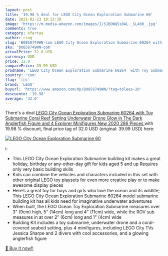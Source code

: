 ```yaml
---
layout: post
title: '19.98 % deal for LEGO City Ocean Exploration Submarine 60'
date: 2021-02-23 19:13:30
image: 'https://m.media-amazon.com/images/I/51BOWQ5s0AL._SL400_.jpg'
comments: true
category: ofertas
author: ring
slug: 'B0858749WN-com LEGO City Ocean Exploration Submarine 60264 with Toy...'
sku: 'B0858749WN-com'
actualPrice: 32.0 USD
currency: USD
price: 32.0
comparePrice: 39.99 USD
prodname: 'LEGO City Ocean Exploration Submarine 60264  with Toy Submarine  Coral Reef Setting  Underwater Drone  Glow in The Dark Anglerfish Figure and 4 Explorer Minifigures  New 2020  286 Pieces '
country: 'com'
flag: '🇺🇸'
brand: 'LEGO'
buyurl: 'https://www.amazon.com/dp/B0858749WN/?tag=tolees-20'
descuento: '19.98'
average: '32.0'
---
```


There's a deal [LEGO City Ocean Exploration Submarine 60264  with Toy Submarine  Coral Reef Setting  Underwater Drone  Glow in The Dark Anglerfish Figure and 4 Explorer Minifigures  New 2020  286 Pieces ](https://www.amazon.com/dp/B0858749WN/?tag=tolees-20)  with  19.98 % discount, final price tag of  32.0 USD (original: 39.99 USD) here:

[![LEGO City Ocean Exploration Submarine 60](https://m.media-amazon.com/images/I/51BOWQ5s0AL._SL400_.jpg)](https://www.amazon.com/dp/B0858749WN/?tag=tolees-20)

ℹ️:

- This LEGO City Ocean Exploration Submarine building kit makes a great holiday, birthday or any-other-day gift for kids aged 5 and up Requires only very basic building skills
- Kids can combine the vehicles and characters included in this set with other original LEGO toy playsets for even more creative play or to make awesome display pieces
- Here’s a great toy for boys and girls who love the ocean and its wildlife; This LEGO City Ocean Exploration Submarine 60264 model submarine building kit has all kids need for imaginative underwater adventures
- When built, the LEGO Ocean Toy Exploration Submarine measures over 3" (9cm) high, 5" (14cm) long and 4" (11cm) wide, while the ROV sub measures in at over 2" (6cm) long and 1" (4cm) wide
- Building Kit includes a toy submarine, underwater drone and a coral-covered seabed setting, plus 4 minifigures, including LEGO City TVs Jessica Sharpe and 2 divers with cool accessories, and a glowing anglerfish figure

[🛒 Buy it now!!](https://www.amazon.com/dp/B0858749WN/?tag=tolees-20)
